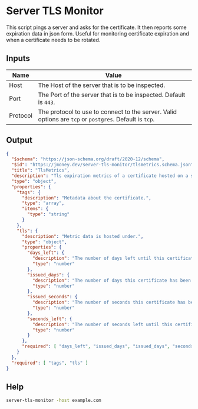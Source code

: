 # Server TLS Monitor

This script pings a server and asks for the certificate.  It then reports some expiration data in json form.  Useful
for monitoring certificate expiration and when a certificate needs to be rotated.

## Inputs

| Name     | Value                                                                                                   |
|----------|---------------------------------------------------------------------------------------------------------|
| Host     | The Host of the server that is to be inspected.                                                         |
| Port     | The Port of the server that is to be inspected. Default is `443`.                                       |
| Protocol | The protocol to use to connect to the server.  Valid options are `tcp` or `postgres`. Default is `tcp`. |

## Output

```json
{
  "$schema": "https://json-schema.org/draft/2020-12/schema",
  "$id": "https://jmoney.dev/server-tls-monitor/tlsmetrics.schema.json",
  "title": "TlsMetrics",
  "description": "Tls expiration metrics of a certificate hosted on a server.",
  "type": "object",
  "properties": {
    "tags": {
      "description": "Metadata about the certificate.",
      "type": "array",
      "items": {
        "type": "string"
      }
    },
    "tls": {
      "description": "Metric data is hosted under.",
      "type": "object",
      "properties": {
        "days_left": {
          "description": "The number of days left until this certificate expires.",
          "type": "number"
        },
        "issued_days": {
          "description": "The number of days this certificate has been issued for.",
          "type": "number"
        },
        "issued_seconds": {
          "description": "The number of seconds this certificate has been issued for.",
          "type": "number"
        },
        "seconds_left": {
          "description": "The number of seconds left until this certificate expires.",
          "type": "number"
        }
      },
      "required": [ "days_left", "issued_days", "issued_days", "seconds_left" ]
    }
  },
  "required": [ "tags", "tls" ]
}
```

## Help

```bash
server-tls-monitor -host example.com
```